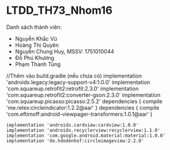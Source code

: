 # LTDD_TH73_Nhom16
Danh sách thành viên:
- Nguyễn Khắc Vũ
- Hoàng Thị Quyên
- Nguyễn Chung Huy, MSSV: 1751010044
- Đỗ Phú Khương
- Phạm Thanh Tùng

//Thêm vào build.gradle (nếu chưa có)
    implementation 'androidx.legacy:legacy-support-v4:1.0.0'
    implementation 'com.squareup.retrofit2:retrofit:2.3.0'
    implementation 'com.squareup.retrofit2:converter-gson:2.3.0'
    implementation 'com.squareup.picasso:picasso:2.5.2'
    dependencies {
        compile 'me.relex:circleindicator:1.2.2@aar'
    }
    dependencies {
        compile 'com.eftimoff:android-viewpager-transformers:1.0.1@aar'
    }

    implementation 'androidx.cardview:cardview:1.0.0'
    implementation 'androidx.recyclerview:recyclerview:1.1.0'
    implementation 'com.google.android.material:material:1.0.0'
    implementation 'de.hdodenhof:circleimageview:2.2.0'
